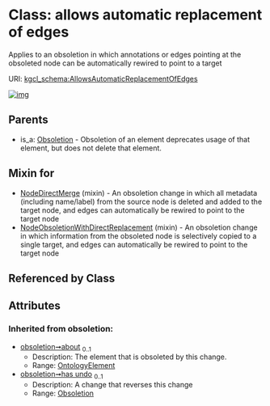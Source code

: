 
# Class: allows automatic replacement of edges


Applies to an obsoletion in which annotations or edges pointing at the obsoleted node can be automatically rewired to point to a target

URI: [kgcl_schema:AllowsAutomaticReplacementOfEdges](https://w3id.org/kgcl-schema/AllowsAutomaticReplacementOfEdges)


[![img](https://yuml.me/diagram/nofunky;dir:TB/class/[OntologyElement],[Obsoletion],[NodeObsoletionWithDirectReplacement]uses%20-.->[AllowsAutomaticReplacementOfEdges],[NodeDirectMerge]uses%20-.->[AllowsAutomaticReplacementOfEdges],[Obsoletion]^-[AllowsAutomaticReplacementOfEdges],[NodeObsoletionWithDirectReplacement],[NodeDirectMerge])](https://yuml.me/diagram/nofunky;dir:TB/class/[OntologyElement],[Obsoletion],[NodeObsoletionWithDirectReplacement]uses%20-.->[AllowsAutomaticReplacementOfEdges],[NodeDirectMerge]uses%20-.->[AllowsAutomaticReplacementOfEdges],[Obsoletion]^-[AllowsAutomaticReplacementOfEdges],[NodeObsoletionWithDirectReplacement],[NodeDirectMerge])

## Parents

 *  is_a: [Obsoletion](Obsoletion.md) - Obsoletion of an element deprecates usage of that element, but does not delete that element.

## Mixin for

 * [NodeDirectMerge](NodeDirectMerge.md) (mixin)  - An obsoletion change in which all metadata (including name/label) from the source node is deleted and added to the target node, and edges can automatically be rewired to point to the target node
 * [NodeObsoletionWithDirectReplacement](NodeObsoletionWithDirectReplacement.md) (mixin)  - An obsoletion change in which information from the obsoleted node is selectively copied to a single target, and edges can automatically be rewired to point to the target node

## Referenced by Class


## Attributes


### Inherited from obsoletion:

 * [obsoletion➞about](obsoletion_about.md)  <sub>0..1</sub>
     * Description: The element that is obsoleted by this change.
     * Range: [OntologyElement](OntologyElement.md)
 * [obsoletion➞has undo](obsoletion_has_undo.md)  <sub>0..1</sub>
     * Description: A change that reverses this change
     * Range: [Obsoletion](Obsoletion.md)
